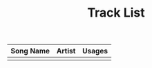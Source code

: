 ﻿---
title: Track List
layout: page
---


|Song Name|Artist|Usages|
|---------|------|------|
|   |   ||
